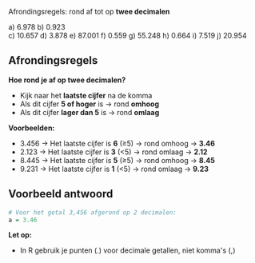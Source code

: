 Afrondingsregels: rond af tot op **twee decimalen**

a) 6.978
b) 0.923  
c) 10.657
d) 3.878
e) 87.001
f) 0.559
g) 55.248
h) 0.664
i) 7.519
j) 20.954

## Afrondingsregels

**Hoe rond je af op twee decimalen?**
- Kijk naar het **laatste cijfer** na de komma
- Als dit cijfer **5 of hoger** is → rond **omhoog**
- Als dit cijfer **lager dan 5** is → rond **omlaag**

**Voorbeelden:**
- 3.456 → Het laatste cijfer is **6** (≥5) → rond omhoog → **3.46**
- 2.123 → Het laatste cijfer is **3** (<5) → rond omlaag → **2.12**
- 8.445 → Het laatste cijfer is **5** (≥5) → rond omhoog → **8.45**
- 9.231 → Het laatste cijfer is **1** (<5) → rond omlaag → **9.23**

## Voorbeeld antwoord
```r
# Voor het getal 3,456 afgerond op 2 decimalen:
a = 3.46
```

**Let op:** 
- In R gebruik je punten (.) voor decimale getallen, niet komma's (,)


